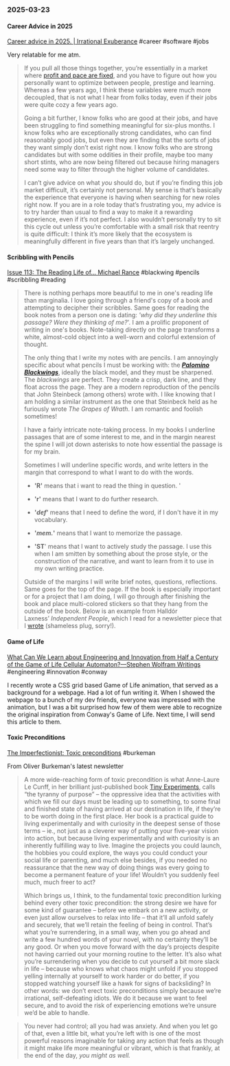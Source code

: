 ### 2025-03-23
#### Career Advice in 2025
[Career advice in 2025. \| Irrational Exuberance](https://lethain.com/career-advice-2025/) #career #software #jobs 

Very relatable for me atm.

> If you pull all those things together, you’re essentially in a market where [profit and pace are fixed](https://lethain.com/forty-year-career/), and you have to figure out how you personally want to optimize between people, prestige and learning. Whereas a few years ago, I think these variables were much more decoupled, that is not what I hear from folks today, even if their jobs were quite cozy a few years ago.
> 
> Going a bit further, I know folks who are good at their jobs, and have been struggling to find something meaningful for six-plus months. I know folks who are exceptionally strong candidates, who can find reasonably good jobs, but even they are finding that the sorts of jobs they want simply don’t exist right now. I know folks who are strong candidates but with some oddities in their profile, maybe too many short stints, who are now being filtered out because hiring managers need some way to filter through the higher volume of candidates.
> 
> I can’t give advice on what _you_ should do, but if you’re finding this job market difficult, it’s certainly not personal. My sense is that’s basically the experience that everyone is having when searching for new roles right now. If you are in a role today that’s frustrating you, my advice is to try harder than usual to find a way to make it a rewarding experience, even if it’s not perfect. I also wouldn’t personally try to sit this cycle out unless you’re comfortable with a small risk that reentry is quite difficult: I think it’s more likely that the ecosystem is meaningfully different in five years than that it’s largely unchanged.

#### Scribbling with Pencils
[Issue 113: The Reading Life of... Michael Rance](https://petya.substack.com/p/issue-113-the-reading-life-of-michael) #blackwing #pencils #scribbling #reading 

> There is nothing perhaps more beautiful to me in one's reading life than marginalia. I love going through a friend's copy of a book and attempting to decipher their scribbles. Same goes for reading the book notes from a person one is dating: _'why did they underline this passage? Were they thinking of me?_'. I am a prolific proponent of writing in one's books. Note-taking directly on the page transforms a white, almost-cold object into a well-worn and colorful extension of thought.
> 
> The only thing that I write my notes with are pencils. I am annoyingly specific about what pencils I must be working with: the _**[Palomino Blackwings](https://blackwing602.com/products/blackwing-602-set-of-12?_pos=2&_sid=2921d3d66&_ss=r)**_, ideally the black model, and they must be sharpened. The _blackwings_ are perfect. They create a crisp, dark line, and they float across the page. They are a modern reproduction of the pencils that John Steinbeck (among others) wrote with. I like knowing that I am holding a similar instrument as the one that Steinbeck held as he furiously wrote _The Grapes of Wrath_. I am romantic and foolish sometimes!
> 
> I have a fairly intricate note-taking process. In my books I underline passages that are of some interest to me, and in the margin nearest the spine I will jot down asterisks to note how essential the passage is for my brain.
> 
> Sometimes I will underline specific words, and write letters in the margin that correspond to what I want to do with the words.
> 
> - **'R'** means that i want to read the thing in question. '
>     
> - **'r'** means that I want to do further research.
>     
> - **'**_**def**_**'** means that I need to define the word, if I don't have it in my vocabulary.
>     
> - **'**_**mem.**_**'** means that I want to memorize the passage.
>     
> - **'ST**' means that I want to actively study the passage. I use this when I am smitten by something about the prose style, or the construction of the narrative, and want to learn from it to use in my own writing practice.
>     
> 
> Outside of the margins I will write brief notes, questions, reflections. Same goes for the top of the page. If the book is especially important or for a project that I am doing, I will go through after finishing the book and place multi-colored stickers so that they hang from the outside of the book. Below is an example from Halldór Laxness’ _Independent People_, which I read for a newsletter piece that I [wrote](https://michaelrance.substack.com/p/are-there-larger-things-than-independence) (shameless plug, sorry!).

#### Game of Life
[What Can We Learn about Engineering and Innovation from Half a Century of the Game of Life Cellular Automaton?—Stephen Wolfram Writings](https://writings.stephenwolfram.com/2025/03/what-can-we-learn-about-engineering-and-innovation-from-half-a-century-of-the-game-of-life-cellular-automaton/) #engineering #innovation #conway

I recently wrote a CSS grid based Game of Life animation, that served as a background for a webpage. Had a lot of fun writing it. When I showed the webpage to a bunch of my dev friends, everyone was impressed with the animation, but I was a bit surprised how few of them were able to recognize the original inspiration from Conway's Game of Life. Next time, I will send this article to them.

#### Toxic Preconditions
[The Imperfectionist: Toxic preconditions](https://ckarchive.com/b/wvu2hghkkz6xgb9r552rqtn0grxxxh8) #burkeman

From Oliver Burkeman's latest newsletter

> A more wide-reaching form of toxic precondition is what Anne-Laure Le Cunff, in her brilliant just-published book [Tiny Experiments](https://nesslabs.com/book), calls “the tyranny of purpose” – the oppressive idea that the activities with which we fill our days must be leading up to something, to some final and finished state of having arrived at our destination in life, if they’re to be worth doing in the first place. Her book is a practical guide to living experimentally and with curiosity in the deepest sense of those terms – ie., not just as a cleverer way of putting your five-year vision into action, but because living experimentally and with curiosity is an inherently fulfilling way to live. Imagine the projects you could launch, the hobbies you could explore, the ways you could conduct your social life or parenting, and much else besides, if you needed no reassurance that the new way of doing things was every going to become a permanent feature of your life! Wouldn’t you suddenly feel much, much freer to act?
> 
> Which brings us, I think, to the fundamental toxic precondition lurking behind every other toxic precondition: the strong desire we have for some kind of guarantee – before we embark on a new activity, or even just allow ourselves to relax into life – that it’ll all unfold safely and securely, that we’ll retain the feeling of being in control. That’s what you’re surrendering, in a small way, when you go ahead and write a few hundred words of your novel, with no certainty they’ll be any good. Or when you move forward with the day’s projects despite not having carried out your morning routine to the letter. It’s also what you’re surrendering when you decide to cut yourself a bit more slack in life – because who knows what chaos might unfold if you stopped yelling internally at yourself to work harder or do better, if you stopped watching yourself like a hawk for signs of backsliding? In other words: we don’t erect toxic preconditions simply because we’re irrational, self-defeating idiots. We do it because we want to feel secure, and to avoid the risk of experiencing emotions we’re unsure we’d be able to handle.

> You never had control; all you had was anxiety. And when you let go of that, even a little bit, what you’re left with is one of the most powerful reasons imaginable for taking any action that feels as though it might make life more meaningful or vibrant, which is that frankly, at the end of the day, _you might as well._